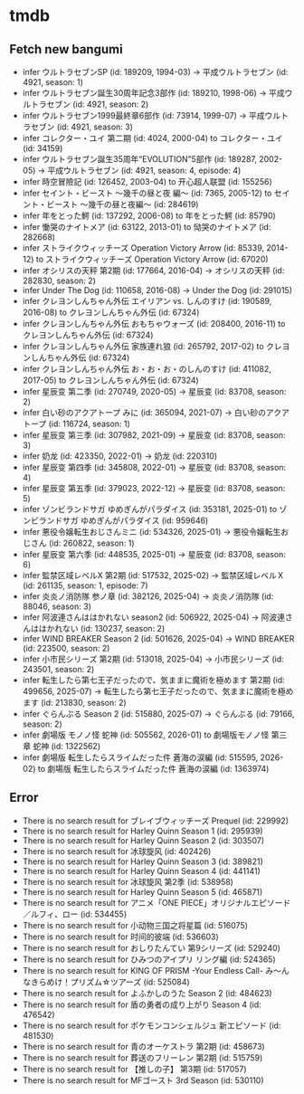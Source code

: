 # tmdb
## Fetch new bangumi
- infer ウルトラセブンSP (id: 189209, 1994-03) -> 平成ウルトラセブン (id: 4921, season: 1)
- infer ウルトラセブン誕生30周年記念3部作 (id: 189210, 1998-06) -> 平成ウルトラセブン (id: 4921, season: 2)
- infer ウルトラセブン1999最終章6部作 (id: 73914, 1999-07) -> 平成ウルトラセブン (id: 4921, season: 3)
- infer コレクター・ユイ 第二期 (id: 4024, 2000-04) to コレクター・ユイ (id: 34159)
- infer ウルトラセブン誕生35周年“EVOLUTION”5部作 (id: 189287, 2002-05) -> 平成ウルトラセブン (id: 4921, season: 4, episode: 4)
- infer 時空冒險記 (id: 126452, 2003-04) to 开心超人联盟 (id: 155256)
- infer セイント・ビースト ～幾千の昼と夜 編～ (id: 7365, 2005-12) to セイント・ビースト ～幾千の昼と夜編～ (id: 284619)
- infer 年をとった鰐 (id: 137292, 2006-08) to 年をとった鰐 (id: 85790)
- infer 慟哭のナイトメア (id: 63122, 2013-01) to 恸哭のナイトメア (id: 282668)
- infer ストライクウィッチーズ Operation Victory Arrow (id: 85339, 2014-12) to ストライクウィッチーズ Operation Victory Arrow (id: 67020)
- infer オシリスの天秤 第2期 (id: 177664, 2016-04) -> オシリスの天秤 (id: 282830, season: 2)
- infer Under The Dog (id: 110658, 2016-08) -> Under the Dog (id: 291015)
- infer クレヨンしんちゃん外伝 エイリアン vs. しんのすけ (id: 190589, 2016-08) to クレヨンしんちゃん外伝 (id: 67324)
- infer クレヨンしんちゃん外伝 おもちゃウォーズ (id: 208400, 2016-11) to クレヨンしんちゃん外伝 (id: 67324)
- infer クレヨンしんちゃん外伝 家族連れ狼 (id: 265792, 2017-02) to クレヨンしんちゃん外伝 (id: 67324)
- infer クレヨンしんちゃん外伝 お・お・お・のしんのすけ (id: 411082, 2017-05) to クレヨンしんちゃん外伝 (id: 67324)
- infer 星辰变 第二季 (id: 270749, 2020-05) -> 星辰变 (id: 83708, season: 2)
- infer 白い砂のアクアトープ みに (id: 365094, 2021-07) -> 白い砂のアクアトープ (id: 116724, season: 1)
- infer 星辰变 第三季 (id: 307982, 2021-09) -> 星辰变 (id: 83708, season: 3)
- infer 奶龙 (id: 423350, 2022-01) -> 奶龙 (id: 220310)
- infer 星辰变 第四季 (id: 345808, 2022-01) -> 星辰变 (id: 83708, season: 4)
- infer 星辰变 第五季 (id: 379023, 2022-12) -> 星辰变 (id: 83708, season: 5)
- infer ゾンビランドサガ ゆめぎんがパラダイス (id: 353181, 2025-01) to ゾンビランドサガ ゆめぎんがパラダイス (id: 959646)
- infer 悪役令嬢転生おじさんミニ (id: 534326, 2025-01) -> 悪役令嬢転生おじさん (id: 260822, season: 1)
- infer 星辰变 第六季 (id: 448535, 2025-01) -> 星辰变 (id: 83708, season: 6)
- infer 監禁区域レベルX 第2期 (id: 517532, 2025-02) -> 監禁区域レベルＸ (id: 261135, season: 1, episode: 7)
- infer 炎炎ノ消防隊 参ノ章 (id: 382126, 2025-04) -> 炎炎ノ消防隊 (id: 88046, season: 3)
- infer 阿波連さんははかれない season2 (id: 506922, 2025-04) -> 阿波連さんははかれない (id: 130237, season: 2)
- infer WIND BREAKER Season 2 (id: 501626, 2025-04) -> WIND BREAKER (id: 223500, season: 2)
- infer 小市民シリーズ 第2期 (id: 513018, 2025-04) -> 小市民シリーズ (id: 243501, season: 2)
- infer 転生したら第七王子だったので、気ままに魔術を極めます 第2期 (id: 499656, 2025-07) -> 転生したら第七王子だったので、気ままに魔術を極めます (id: 213830, season: 2)
- infer ぐらんぶる Season 2 (id: 515880, 2025-07) -> ぐらんぶる (id: 79166, season: 2)
- infer 劇場版 モノノ怪 蛇神 (id: 505562, 2026-01) to 劇場版モノノ怪 第三章 蛇神 (id: 1322562)
- infer 劇場版 転生したらスライムだった件 蒼海の涙編 (id: 515595, 2026-02) to 劇場版 転生したらスライムだった件 蒼海の涙編 (id: 1363974)
## Error
- There is no search result for ブレイブウィッチーズ Prequel (id: 229992)
- There is no search result for Harley Quinn Season 1 (id: 295939)
- There is no search result for Harley Quinn Season 2 (id: 303507)
- There is no search result for 冰球旋风 (id: 402426)
- There is no search result for Harley Quinn Season 3 (id: 389821)
- There is no search result for Harley Quinn Season 4 (id: 441141)
- There is no search result for 冰球旋风 第2季 (id: 538958)
- There is no search result for Harley Quinn Season 5 (id: 465871)
- There is no search result for アニメ「ONE PIECE」オリジナルエピソード／ルフィ、ロー (id: 534455)
- There is no search result for 小动物三国之将星篇 (id: 516075)
- There is no search result for 时间的彼端 (id: 536603)
- There is no search result for おしりたんてい 第9シリーズ (id: 529240)
- There is no search result for ひみつのアイプリ リング編 (id: 524365)
- There is no search result for KING OF PRISM -Your Endless Call- み～んなきらめけ！プリズム☆ツアーズ (id: 525084)
- There is no search result for よふかしのうた Season 2 (id: 484623)
- There is no search result for 盾の勇者の成り上がり Season 4 (id: 476542)
- There is no search result for ポケモンコンシェルジュ 新エピソード (id: 481530)
- There is no search result for 青のオーケストラ 第2期 (id: 458673)
- There is no search result for 葬送のフリーレン 第2期 (id: 515759)
- There is no search result for 【推しの子】 第3期 (id: 517057)
- There is no search result for MFゴースト 3rd Season (id: 530110)

